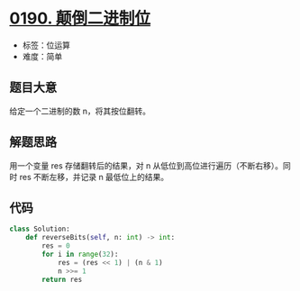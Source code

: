 # [0190. 颠倒二进制位](https://leetcode-cn.com/problems/reverse-bits/)

- 标签：位运算
- 难度：简单

## 题目大意

给定一个二进制的数 n，将其按位翻转。

## 解题思路

用一个变量 res 存储翻转后的结果，对 n 从低位到高位进行遍历（不断右移）。同时 res 不断左移，并记录 n 最低位上的结果。

## 代码

```Python
class Solution:
    def reverseBits(self, n: int) -> int:
        res = 0
        for i in range(32):
            res = (res << 1) | (n & 1)
            n >>= 1
        return res
```

